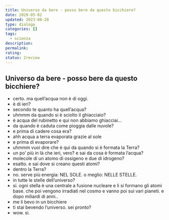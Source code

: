 ```yaml
---
title: Universo da bere - posso bere da questo bicchiere?
date: 2020-05-02
updated: 2023-08-20
type: dialogo
categories: []
tags:
  - scienza
description: 
permalink: 
rating: 
status: 2review
---
```

## Universo da bere - posso bere da questo bicchiere?

- certo. ma quell’acqua non è di oggi.
- è di ieri?
- secondo te quanto ha quell’acqua?
- uhmmm da quando si è sciolto il ghiacciaio?
- è acqua del rubinetto e qui non abbiamo ghiacciai...
- da quando è caduta come pioggia dalle nuvole?
- e prima di cadere cosa era?
- ahh acqua a terra evaporata grazie al sole
- e prima di evaporare?
- uhmmm vuoi dire che è qui da quando si è formata la Terra?
- un po’ più in là che ieri, vero? e sai da cosa è formata l’acqua?
- molecole di un atomo di ossigeno e due di idrogeno?
- esatto. e sai dove si creano questi atomi?
- dentro la Terra?
- no. serve più energia: NEL SOLE. o meglio: NELLE STELLE.
- in tutte le stelle dell’universo?
- si. ogni stella è una centrale a fusione nucleare e li si formano gli atomi base. che poi vengono irradiati nel cosmo e vanno poi sui vari pianeti. e dopo miliardi di anni..
- me li bevo in un bicchiere
- ti stai bevendo l’universo. sei pronto?
- wow. si.
